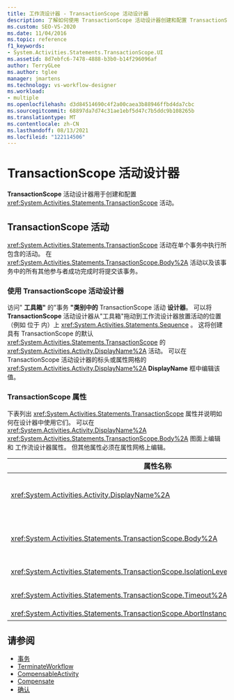 ```yaml
---
title: 工作流设计器 - TransactionScope 活动设计器
description: 了解如何使用 TransactionScope 活动设计器创建和配置 TransactionScope 活动。
ms.custom: SEO-VS-2020
ms.date: 11/04/2016
ms.topic: reference
f1_keywords:
- System.Activities.Statements.TransactionScope.UI
ms.assetid: 8d7ebfc6-7478-4888-b3b0-b14f296096af
author: TerryGLee
ms.author: tglee
manager: jmartens
ms.technology: vs-workflow-designer
ms.workload:
- multiple
ms.openlocfilehash: d3d84514690c4f2a00caea3b88946ffbd4da7cbc
ms.sourcegitcommit: 68897da7d74c31ae1ebf5d47c7b5ddc9b108265b
ms.translationtype: MT
ms.contentlocale: zh-CN
ms.lasthandoff: 08/13/2021
ms.locfileid: "122114506"
---
```

# <a name="transactionscope-activity-designer"></a>TransactionScope 活动设计器

**TransactionScope** 活动设计器用于创建和配置 <xref:System.Activities.Statements.TransactionScope> 活动。

## <a name="the-transactionscope-activity"></a>TransactionScope 活动

<xref:System.Activities.Statements.TransactionScope> 活动在单个事务中执行所包含的活动。 在 <xref:System.Activities.Statements.TransactionScope.Body%2A> 活动以及该事务中的所有其他参与者成功完成时将提交该事务。

### <a name="using-the-transactionscope-activity-designer"></a>使用 TransactionScope 活动设计器

访问" **工具箱"** 的"事务 **"类别中的** TransactionScope 活动 **设计器**。 可以将 **TransactionScope** 活动设计器从"工具箱"拖动到工作流设计器放置活动的位置（例如 位于 内）上 <xref:System.Activities.Statements.Sequence> 。 这将创建具有 TransactionScope 的默认 <xref:System.Activities.Statements.TransactionScope> 的 <xref:System.Activities.Activity.DisplayName%2A> 活动。 可以在 TransactionScope 活动设计器的标头或属性网格的 <xref:System.Activities.Activity.DisplayName%2A> **DisplayName** 框中编辑该值。

### <a name="the-transactionscope-properties"></a>TransactionScope 属性

下表列出 <xref:System.Activities.Statements.TransactionScope> 属性并说明如何在设计器中使用它们。 可以在 <xref:System.Activities.Activity.DisplayName%2A> <xref:System.Activities.Statements.TransactionScope.Body%2A> 图面上编辑 和 工作流设计器属性。 但其他属性必须在属性网格上编辑。

|属性名称|必选|使用情况|
|-|--------------|-|
|<xref:System.Activities.Activity.DisplayName%2A>|错误|<xref:System.Activities.Statements.TransactionScope> 活动的可选友好名称。 默认值为 TransactionScope。 虽然 <xref:System.Activities.Activity.DisplayName%2A> 值不是绝对必需的，但最好使用该属性值。|
|<xref:System.Activities.Statements.TransactionScope.Body%2A>|正确|指定要在单个事务中执行的活动。 若要添加活动，请从"工具箱"将活动拖放到 TransactionScope 活动设计器上的"正文"框中，提示 <xref:System.Activities.Statements.TransactionScope.Body%2A> 文本为"此处放置活动"。   |
|<xref:System.Activities.Statements.TransactionScope.IsolationLevel%2A>|True|指定此 <xref:System.Transactions.IsolationLevel> 的 <xref:System.Activities.Statements.TransactionScope>。|
|<xref:System.Activities.Statements.TransactionScope.Timeout%2A>|错误|指定必须在其间完成事务的时间间隔（格式为 00:00:00，表示小时:分钟:秒）。 默认值为 1 分钟 (00:01:00)。|
|<xref:System.Activities.Statements.TransactionScope.AbortInstanceOnTransactionFailure*>|正确|指定指示在事务中止的情况下是否应中止工作流的值。|

## <a name="see-also"></a>请参阅

- [事务](../workflow-designer/transaction-activity-designers.md)
- [TerminateWorkflow](../workflow-designer/terminateworkflow-activity-designer.md)
- [CompensableActivity](../workflow-designer/compensableactivity-activity-designer.md)
- [Compensate](../workflow-designer/compensate-activity-designer.md)
- [确认](../workflow-designer/confirm-activity-designer.md)
